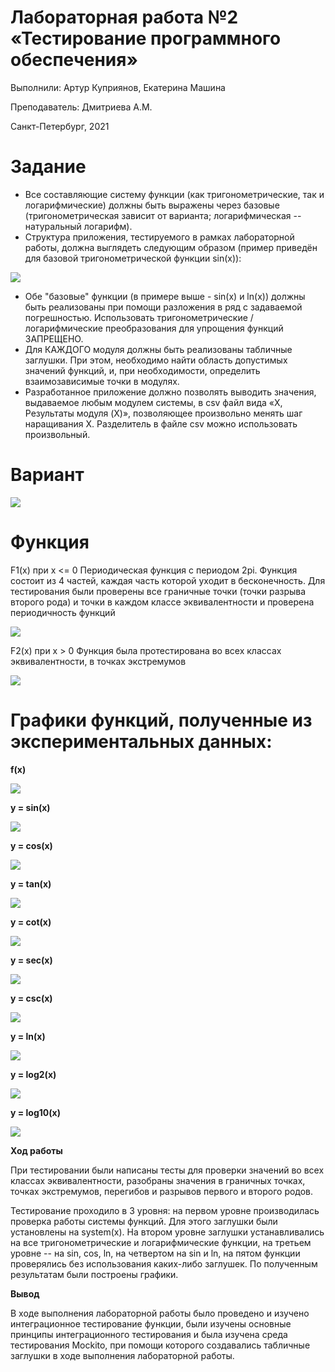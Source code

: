 # Лабораторная работа №2 &laquo;Тестирование программного обеспечения&raquo;

Выполнили: Артур Куприянов, Екатерина Машина

Преподаватель: Дмитриева А.М.

Санкт-Петербург, 2021

Задание
=======
* Все составляющие систему функции (как тригонометрические, так и логарифмические) должны быть выражены через базовые (тригонометрическая зависит от варианта; логарифмическая -- натуральный логарифм).
* Структура приложения, тестируемого в рамках лабораторной работы, должна выглядеть следующим образом (пример приведён для базовой тригонометрической функции sin(x)):

![](./Lab2/task.png)
  
* Обе "базовые" функции (в примере выше - sin(x) и ln(x)) должны быть реализованы при помощи разложения в ряд с задаваемой погрешностью. Использовать тригонометрические / логарифмические преобразования для упрощения функций ЗАПРЕЩЕНО.
* Для КАЖДОГО модуля должны быть реализованы табличные заглушки. При этом, необходимо найти область допустимых значений функций, и, при необходимости, определить взаимозависимые точки в модулях.
* Разработанное приложение должно позволять выводить значения, выдаваемое любым модулем системы, в сsv файл вида «X, Результаты модуля (X)», позволяющее произвольно менять шаг наращивания Х. Разделитель в файле csv можно использовать произвольный.

Вариант
=======

![](./Lab2/math.png)

Функция
======

F1(x) при x <= 0
Периодическая функция с периодом 2pi. Функция состоит из 4 частей, каждая часть
которой уходит в бесконечность. Для тестирования были проверены все граничные
точки (точки разрыва второго рода) и точки в каждом классе эквивалентности и
проверена периодичность функций

![](./Lab2/f1.png)

F2(x) при x > 0
Функция была протестирована во всех классах эквивалентности, в точках экстремумов

![](./Lab2/f2.png)


Графики функций, полученные из экспериментальных данных:
==========

**f(x)**

![](./Lab2/f(x).png)

**y = sin(x)**

![](./Lab2/sin.png)

**y = cos(x)**

![](./Lab2/cos.png)

**y = tan(x)**

![](./Lab2/tan.png)

**y = cot(x)**

![](./Lab2/cot.png)

**y = sec(x)**

![](./Lab2/sec.png)

**y = csc(x)**

![](./Lab2/csc.png)

**y = ln(x)**

![](./Lab2/ln.png)

**y = log2(x)**

![](./Lab2/log2.png)

**y = log10(x)**

![](./Lab2/log10.png)


**Ход работы**

При тестировании были написаны тесты для проверки значений во всех классах
эквивалентности, разобраны значения в граничных точках, точках экстремумов,
перегибов и разрывов первого и второго родов.

Тестирование проходило в 3 уровня: на первом уровне производилась проверка
работы системы функций. Для этого заглушки были установлены на system(x). На втором уровне заглушки устанавливались на все тригонометрические и
логарифмические функции, на третьем уровне -- на sin, cos, ln, на четвертом на sin и ln,
на пятом функции проверялись без использования каких-либо заглушек.
По полученным результатам были построены графики.

**Вывод**

В ходе выполнения лабораторной работы было проведено и изучено интеграционное
тестирование функции, были изучены основные принципы интеграционного
тестирования и была изучена среда тестирования Mockito, при помощи которого
создавались табличные заглушки в ходе выполнения лабораторной работы.


